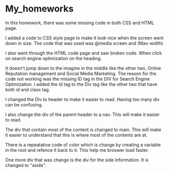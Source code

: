 # My_homeworks
In this homework, there was some missing code in both CSS and HTML page. 

I added a code to CSS style page to make it look nice when the screen went down in size. 
The code that was used was @media screen and (Max-width)

I also went through the HTML code page and saw broken code. When click on search engine optimization on the heading. 

It doesn't jump down to the imagine in the middle like the other two, Online Reputation management and Social Media Marketing. 
The reason for the code not working was the missing ID tag in the DIV for Search Engine Optimization. 
I added the id tag to the Div tag like the other two that have both id and class tag.  

I changed the Div to header to make it easier to read. Having too many div can be confusing. 

I also change the div of the parent header to a nav. This will make it easier to read. 

The div that contain most of the content is changed to main. This will make it easier to understand that this is where most of the contents are at. 

There is a repeatative code of color which is change by creating a variable in the root and refence it back to it. This help me broswer load faster. 

One more div that was change is the div for the side information. It is changed to "aside".